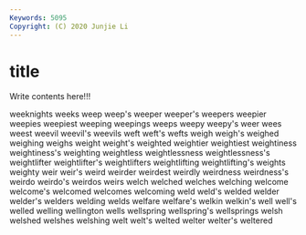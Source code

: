 ```yaml
---
Keywords: 5095
Copyright: (C) 2020 Junjie Li
---
```


# title

Write contents here!!!

weeknights
weeks 
weep 
weep's 
weeper 
weeper's 
weepers 
weepier 
weepies 
weepiest 
weeping
weepings 
weeps 
weepy 
weepy's 
weer 
wees 
weest 
weevil 
weevil's 
weevils
weft 
weft's 
wefts 
weigh 
weigh's 
weighed 
weighing 
weighs 
weight 
weight's
weighted 
weightier 
weightiest 
weightiness 
weightiness's 
weighting 
weightless 
weightlessness 
weightlessness's 
weightlifter
weightlifter's 
weightlifters 
weightlifting 
weightlifting's 
weights 
weighty 
weir 
weir's 
weird 
weirder
weirdest 
weirdly 
weirdness 
weirdness's 
weirdo 
weirdo's 
weirdos 
weirs 
welch 
welched
welches 
welching 
welcome 
welcome's 
welcomed 
welcomes 
welcoming 
weld 
weld's 
welded
welder 
welder's 
welders 
welding 
welds 
welfare 
welfare's 
welkin 
welkin's 
well
well's 
welled 
welling 
wellington 
wells 
wellspring 
wellspring's 
wellsprings 
welsh 
welshed
welshes 
welshing 
welt 
welt's 
welted 
welter 
welter's 
weltered 
